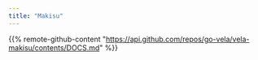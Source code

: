 ```yaml
---
title: "Makisu"
---
```


{{% remote-github-content "https://api.github.com/repos/go-vela/vela-makisu/contents/DOCS.md" %}}
